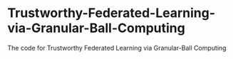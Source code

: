 # Trustworthy-Federated-Learning-via-Granular-Ball-Computing
The code for Trustworthy Federated Learning via Granular-Ball Computing
